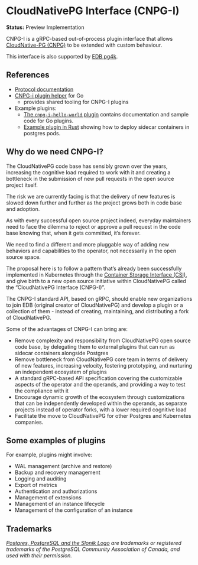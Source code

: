 # CloudNativePG Interface (CNPG-I)

**Status:** Preview Implementation

CNPG-I is a gRPC-based out-of-process plugin interface that allows
[CloudNative-PG (CNPG)](https://github.com/cloudnative-pg/cloudnative-pg/)
to be extended with custom behaviour.

This interface is also supported by
[EDB pg4k](https://github.com/EnterpriseDB/cloud-native-postgres).

## References

* [Protocol documentation](./docs/docs.md)
* [CNPG-i plugin helper](https://github.com/cloudnative-pg/cnpg-i-machinery/) for Go
  - provides shared tooling for CNPG-I plugins
* Example plugins:
  * [The `cnpg-i-hello-world` plugin](https://github.com/cloudnative-pg/cnpg-i-hello-world)
    contains documentation and sample code for Go plugins.
  * [Example plugin in Rust](https://github.com/leonardoce/plugin-generic-exporter)
    showing how to deploy sidecar containers in postgres pods.

## Why do we need CNPG-I?

The CloudNativePG code base has sensibly grown over the years, increasing the
cognitive load required to work with it and creating a bottleneck in the
submission of new pull requests in the open source project itself.

The risk we are currently facing is that the delivery of new features is slowed
down further and further as the project grows both in code base and adoption.

As with every successful open source project indeed, everyday maintainers need
to face the dilemma to reject or approve a pull request in the code base
knowing that, when it gets committed, it’s forever.

We need to find a different and more pluggable way of adding new behaviors and
capabilities to the operator, not necessarily in the open source space.

The proposal here is to follow a pattern that’s already been successfully
implemented in Kubernetes through the
[Container Storage Interface (CSI)](https://github.com/container-storage-interface/spec/blob/master/spec.md),
and give birth to a new open source initiative within CloudNativePG called the
“CloudNativePG Interface (CNPG-I)”.

The CNPG-I standard API, based on gRPC, should enable new organizations to join
EDB (original creator of CloudNativePG) and develop a plugin or a collection of
them - instead of creating, maintaining, and distributing a fork of
CloudNativePG.

Some of the advantages of CNPG-I can bring are:

* Remove complexity and responsibility from CloudNativePG open source code
  base, by delegating them to external plugins that can run as sidecar
  containers alongside Postgres
* Remove bottleneck from CloudNativePG core team in terms of delivery of new
  features, increasing velocity, fostering prototyping, and nurturing an
  independent ecosystem of plugins
* A standard gRPC-based API specification covering the customizable aspects of
  the operator and the operands, and providing a way to test the compliance
  with it
* Encourage dynamic growth of the ecosystem through customizations that can be
  independently developed within the operands, as separate projects instead of
  operator forks, with a lower required cognitive load
* Facilitate the move to CloudNativePG for other Postgres and Kubernetes
  companies.

## Some examples of plugins

For example, plugins might involve:

* WAL management (archive and restore)
* Backup and recovery management
* Logging and auditing
* Export of metrics
* Authentication and authorizations
* Management of extensions
* Management of an instance lifecycle
* Management of the configuration of an instance

## Trademarks

*[Postgres, PostgreSQL and the Slonik Logo](https://www.postgresql.org/about/policies/trademarks/)
are trademarks or registered trademarks of the PostgreSQL Community Association
of Canada, and used with their permission.*
